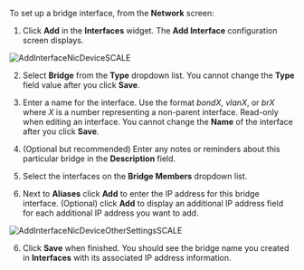 ---
---

To set up a bridge interface, from the **Network** screen:

1. Click **Add** in the **Interfaces** widget. The **Add Interface** configuration screen displays.
 
![AddInterfaceNicDeviceSCALE](/images/SCALE/22.12/AddInterfaceNicDeviceSCALE.png "Add Bridge Interface")

2. Select **Bridge** from the **Type** dropdown list. You cannot change the **Type** field value after you click **Save**.

3. Enter a name for the interface. Use the format *bondX*, *vlanX*, or *brX* where *X* is a number representing a non-parent interface. Read-only when editing an interface. You cannot change the **Name** of the interface after you click **Save**.

3. (Optional but recommended) Enter any notes or reminders about this particular bridge in the **Description** field.

4. Select the interfaces on the **Bridge Members** dropdown list.

5. Next to **Aliases** click **Add** to enter the IP address for this bridge interface. (Optional) click **Add** to display an additional IP address field for each additional IP address you want to add.
 
![AddInterfaceNicDeviceOtherSettingsSCALE](/images/SCALE/22.12/AddInterfaceNicDeviceOtherSettingsSCALE.png "Add IP and Subnet Mask")

6. Click **Save** when finished. You should see the bridge name you created in **Interfaces** with its associated IP address information.
